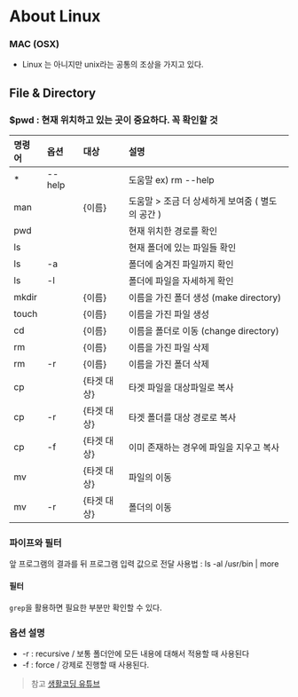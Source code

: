 # About Linux 

### MAC (OSX)

- Linux 는 아니지만 unix라는 공통의 조상을 가지고 있다.


## File & Directory

### $pwd : 현재 위치하고 있는 곳이 중요하다. 꼭 확인할 것 

| 명령어 | 옵션 | 대상 | 설명 |
| :--- | :--- | :--- | :--- |
| * | --help |  | 도움말  ex) rm --help| 
| man |  | {이름} | 도움말 > 조금 더 상세하게 보여줌 ( 별도의 공간 ) | 
| pwd |  | | 현재 위치한 경로를 확인 | 
| ls |  | | 현재 폴더에 있는 파일들 확인 | 
| ls | -a | | 폴더에 숨겨진 파일까지 확인 | 
| ls | -l | | 폴더에 파일을 자세하게 확인 | 
| mkdir | | {이름}  | 이름을 가진 폴더 생성 (make directory) | 
| touch | |  {이름} | 이름을 가진 파일 생성 | 
| cd | |  {이름}| 이름을 폴더로 이동 (change directory) | 
| rm |  |  {이름}| 이름을 가진 파일 삭제 | 
| rm | -r | {이름} | 이름을 가진 폴더 삭제 | 
| cp |  | {타겟 대상} | 타겟 파일을 대상파일로 복사 |
| cp | -r  | {타겟 대상} | 타겟 폴더를 대상 경로로 복사 |
| cp | -f  | {타겟 대상} | 이미 존재하는 경우에 파일을 지우고 복사 |
| mv | |  {타겟 대상} | 파일의 이동 | 
| mv | -r |  {타겟 대상} | 폴더의 이동 | 

### 파이프와 필터

앞 프로그램의 결과를 뒤 프로그램 입력 값으로 전달
사용법 : ls -al /usr/bin | more

#### 필터
`grep`을 활용하면 필요한 부분만 확인할 수 있다.





### 옵션 설명


- -r : recursive /  보통 폴더안에 모든 내용에 대해서 적용할 때 사용된다
- -f : force / 강제로 진행할 때 사용된다.







> 참고 [생활코딩 유튜브 ](https://www.youtube.com/watch?v=DsG-JWrFJTc&list=PLuHgQVnccGMBT57a9dvEtd6OuWpugF9SH)